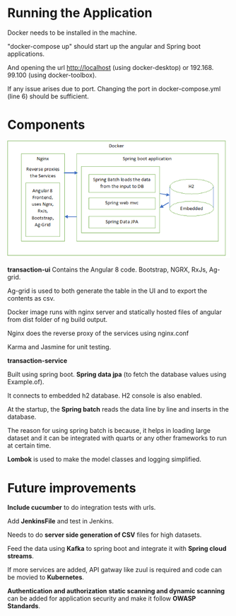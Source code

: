 # Running the Application

Docker needs to be installed in the machine.

"docker-compose up" should start up the angular and Spring boot applications.

And opening the url [http://localhost](http://localhost) (using docker-desktop) or 192.168. 99.100 (using docker-toolbox).

If any issue arises due to port. Changing the port in docker-compose.yml (line 6) should be sufficient.

# Components

![alt text](https://raw.githubusercontent.com/srivathsarao/sample-angular-spring-boot-docker/master/architecture.png)


**transaction-ui** Contains the Angular 8 code. Bootstrap, NGRX, RxJs, Ag-grid.

Ag-grid is used to both generate the table in the UI and to export the contents as csv.

Docker image runs with nginx server and statically hosted files of angular from dist folder of ng build output.

Nginx does the reverse proxy of the services using nginx.conf

Karma and Jasmine for unit testing.

**transaction-service**

Built using spring boot. **Spring data jpa** (to fetch the database values using Example.of).

It connects to embedded h2 database. H2 console is also enabled.

At the startup, the **Spring batch** reads the data line by line and inserts in the database.

The reason for using spring batch is because, it helps in loading large dataset and it can be integrated with quarts or any other frameworks to run at certain time.

**Lombok** is used to make the model classes and logging simplified.

# Future improvements

**Include cucumber** to do integration tests with urls.

Add **JenkinsFile** and test in Jenkins.

Needs to do **server side generation of CSV** files for high datasets.

Feed the data using **Kafka** to spring boot and integrate it with **Spring cloud streams**.

If more services are added, API gatway like zuul is required and code can be movied to **Kubernetes**.

**Authentication and authorization** **static scanning and dynamic scanning** can be added for application security and make it follow **OWASP Standards**.